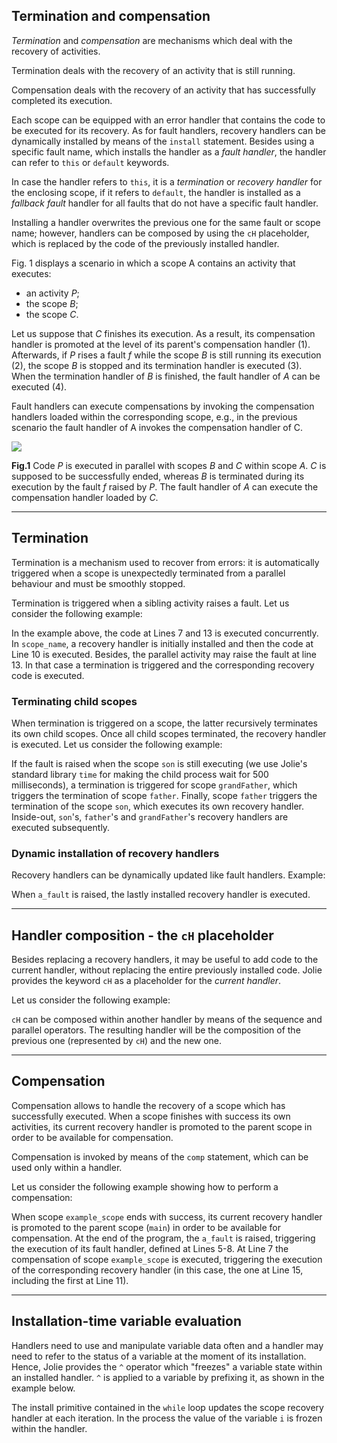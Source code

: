 ## Termination and compensation

*Termination* and *compensation* are mechanisms which deal with the recovery of activities.

Termination deals with the recovery of an activity that is still running.

Compensation deals with the recovery of an activity that has successfully completed its execution.

Each scope can be equipped with an error handler that contains the code to be executed for its recovery. As for fault handlers, recovery handlers can be dynamically installed by means of the `install` statement. Besides using a specific fault name, which installs the handler as a *fault handler*, the handler can refer to `this` or `default` keywords.

In case the handler refers to `this`, it is a *termination* or *recovery handler* for the enclosing scope, if it refers to `default`, the handler is installed as a *fallback fault* handler for all faults that do not have a specific fault handler.

Installing a handler overwrites the previous one for the same fault or scope name; however, handlers can be composed by using the `cH` placeholder, which is replaced by the code of the previously installed handler.

Fig. 1 displays a scenario in which a scope A contains an activity that executes:

- an activity *P*;
- the scope *B*;
- the scope *C*.

Let us suppose that *C* finishes its execution. As a result, its compensation handler is promoted at the level of its parent's compensation handler (1). Afterwards, if *P* rises a fault *f* while the scope *B* is still running its execution (2), the scope *B* is stopped and its termination handler is executed (3). When the termination handler of *B* is finished, the fault handler of *A* can be executed (4).

Fault handlers can execute compensations by invoking the compensation handlers loaded within the corresponding scope, e.g., in the previous scenario the fault handler of A invokes the compensation handler of C.

<div class="doc_image">
	<img src="documentation/fault_handling/imgs/termination_and_compensation.jpg" />
	<p><b>Fig.1</b> Code <em>P</em> is executed in parallel with scopes <em>B</em> and <em>C</em> within scope <em>A</em>. <em>C</em> is supposed to be successfully ended, whereas <em>B</em> is terminated during its execution by the fault <em>f</em> raised by <em>P</em>. The fault handler of <em>A</em> can execute the compensation handler loaded by <em>C</em>.</p>
</div>

---

## Termination

Termination is a mechanism used to recover from errors: it is automatically triggered when a scope is unexpectedly terminated from a parallel behaviour and must be smoothly stopped.

Termination is triggered when a sibling activity raises a fault. Let us consider the following example:

<div class="code" src="termination_and_compensation_1.ol"></div>

In the example above, the code at Lines 7 and 13 is executed concurrently. In `scope_name`, a recovery handler is initially installed and then the code at Line 10 is executed. Besides, the parallel activity may raise the fault at line 13. In that case a termination is triggered and the corresponding recovery code is executed.

### Terminating child scopes

When termination is triggered on a scope, the latter recursively terminates its own child scopes. Once all child scopes terminated, the recovery handler is executed. Let us consider the following example:

<div class="code" src="termination_and_compensation_2.ol"></div>

If the fault is raised when the scope `son` is still executing (we use Jolie's standard library `time` for making the child process wait for 500 milliseconds), a termination is triggered for scope `grandFather`, which triggers the termination of scope `father`. Finally, scope `father` triggers the termination of the scope `son`, which executes its own recovery handler. Inside-out, `son`'s, `father`'s and `grandFather`'s recovery handlers are executed subsequently.

### Dynamic installation of recovery handlers

Recovery handlers can be dynamically updated like fault handlers. Example:

<div class="code" src="termination_and_compensation_3.ol"></div>

When `a_fault` is raised, the lastly installed recovery handler is executed.

---

## Handler composition - the `cH` placeholder

Besides replacing a recovery handlers, it may be useful to add code to the current handler, without replacing the entire previously installed code. Jolie provides the keyword `cH` as a placeholder for the *current handler*.

Let us consider the following example:

<div class="code" src="termination_and_compensation_4.ol"></div>

`cH` can be composed within another handler by means of the sequence and parallel operators. The resulting handler will be the composition of the previous one (represented by `cH`) and the new one.

---

## Compensation

Compensation allows to handle the recovery of a scope which has successfully executed. When a scope finishes with success its own activities, its current recovery handler is promoted to the parent scope in order to be available for compensation.

Compensation is invoked by means of the `comp` statement, which can be used only within a handler.

Let us consider the following example showing how to perform a compensation:

<div class="code" src="termination_and_compensation_5.ol"></div>

When scope `example_scope` ends with success, its current recovery handler is promoted to the parent scope (`main`) in order to be available for compensation. At the end of the program, the `a_fault` is raised, triggering the execution of its fault handler, defined at Lines 5-8. At Line 7 the compensation of scope `example_scope` is executed, triggering the execution of the corresponding recovery handler (in this case, the one at Line 15, including the first at Line 11).

---

## Installation-time variable evaluation

Handlers need to use and manipulate variable data often and a handler may need to refer to the status of a variable at the moment of its installation. Hence, Jolie provides the `^` operator which "freezes" a variable state within an installed handler. `^` is applied to a variable by prefixing it, as shown in the example below.

<div class="code" src="termination_and_compensation_6.ol"></div>

The install primitive contained in the `while` loop updates the scope recovery handler at each iteration. In the process the value of the variable `i` is frozen within the handler.

<!-- ## Installation handler in a solicit-response
SolicitResponse activities are synchronous calls which are blocked until the reception of the response. What happen when they are programmed in a scope which can be terminated? What is going to happen if the termination is raised when a SolicitResponse is waiting for a response? As an example consider the following case: -->
